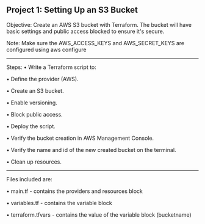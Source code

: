 Project 1: Setting Up an S3 Bucket
-----------------------------------
Objective: Create an AWS S3 bucket with Terraform. The bucket will have basic settings and public access blocked to ensure it's secure.

Note: Make sure the AWS_ACCESS_KEYS and AWS_SECRET_KEYS are configured using aws configure

-----------------------------------

Steps:
•	Write a Terraform script to:

•	Define the provider (AWS).

•	Create an S3 bucket.

•	Enable versioning.

•	Block public access.

•	Deploy the script.

•	Verify the bucket creation in AWS Management Console.

•	Verify the name and id of the new created bucket on the terminal.

•	Clean up resources.

-----------------------------------

Files included are:

•	main.tf - contains the providers and resources block

•	variables.tf - contains the variable block

•	terraform.tfvars - contains the value of the variable block (bucketname)
